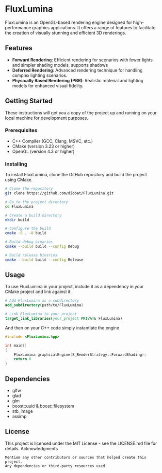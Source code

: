 # FluxLumina

FluxLumina is an OpenGL-based rendering engine designed for high-performance graphics applications. It offers a range of features to facilitate the creation of visually stunning and efficient 3D renderings.

## Features

- **Forward Rendering**: Efficient rendering for scenarios with fewer lights and simpler shading models, supports shadows
- **Deferred Rendering**: Advanced rendering technique for handling complex lighting scenarios.
- **Physically Based Rendering (PBR)**: Realistic material and lighting models for enhanced visual fidelity.

## Getting Started

These instructions will get you a copy of the project up and running on your local machine for development purposes.

### Prerequisites

- C++ Compiler (GCC, Clang, MSVC, etc.)
- CMake (version 3.23 or higher)
- OpenGL (version 4.3 or higher)

### Installing

To install FluxLumina, clone the GitHub repository and build the project using CMake.

```bash
# Clone the repository
git clone https://github.com/diobat/FluxLumina.git

# Go to the project directory
cd FluxLumina

# Create a build directory
mkdir build

# Configure the build
cmake -S . -B build

# Build debug binaries
cmake --build build --config Debug

# Build release binaries
cmake --build build --config Release
```

## Usage

To use FluxLumina in your project, include it as a dependency in your CMake project and link against it.

```cmake
# Add FluxLumina as a subdirectory
add_subdirectory(path/to/FluxLumina)

# Link FluxLumina to your project
target_link_libraries(your_project PRIVATE FluxLumina)
```

And then on your C++ code simply instantiate the engine

```c++
#include <FluxLumina.hpp>

int main()
{
    FluxLumina graphicalEngine(E_RenderStrategy::ForwardShading);    
    return 0
}
```

## Dependencies

  - glfw 
  - glad
  - glm
  - boost::uuid & boost::filesystem
  - stb_image
  - assimp

## License

This project is licensed under the MIT License - see the LICENSE.md file for details.
Acknowledgments

    Mention any other contributors or sources that helped create this project.
    Any dependencies or third-party resources used.